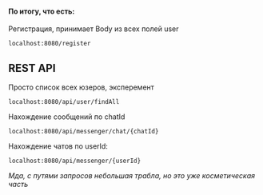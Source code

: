 #### По итогу, что есть:

Регистрация, принимает Body из всех полей user
```
localhost:8080/register
```

## REST API

Просто список всех юзеров, эксперемент
```
localhost:8080/api/user/findAll
```

Нахождение сообщений по chatId
```
localhost:8080/api/messenger/chat/{chatId}
```

Нахождение чатов по userId:
```
localhost:8080/api/messenger/{userId}
```

*Мда, с путями запросов небольшая трабла, но это уже косметическая часть*